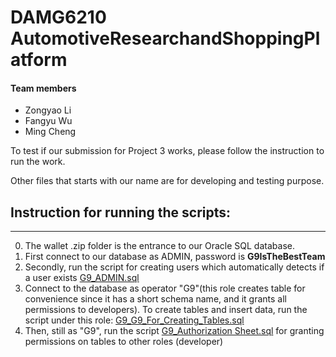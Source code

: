 # DAMG6210  AutomotiveResearchandShoppingPlatform

#### Team members
- Zongyao Li
- Fangyu Wu
- Ming Cheng

To test if our submission for Project 3 works, please follow the instruction to run the work.

Other files that starts with our name are for developing and testing purpose.

## Instruction for running the scripts:
_____
0. The wallet .zip folder is the entrance to our Oracle SQL database.
1. First connect to our database as ADMIN, password is <b>G9IsTheBestTeam</b>
2. Secondly, run the script for creating users which automatically detects if a user exists [G9_ADMIN.sql](https://github.com/DAMD6210-Spring-2023-G9/AutomotiveResearchandShoppingPlatform/blob/main/G9_ADMIN.sql)
3. Connect to the database as operator "G9"(this role creates table for convenience since it has a short schema name, and it grants all permissions to developers). To create tables and insert data, run the script under this role: [G9_G9_For_Creating_Tables.sql](https://github.com/DAMD6210-Spring-2023-G9/AutomotiveResearchandShoppingPlatform/blob/main/G9_G9_For_Creating_Tables.sql)
4. Then, still as "G9", run the script [G9_Authorization Sheet.sql](https://github.com/DAMD6210-Spring-2023-G9/AutomotiveResearchandShoppingPlatform/blob/main/G9_Authorization%20Sheet.sql) for granting permissions on tables to other roles (developer)

